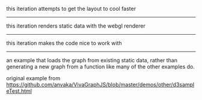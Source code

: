 this iteration attempts to get the layout to cool faster

---

this iteration renders static data with the webgl renderer

---

this iteration makes the code nice to work with

---

an example that loads the graph from existing static data, rather than generating a new graph from a function like many of the other examples do.

original example from https://github.com/anvaka/VivaGraphJS/blob/master/demos/other/d3sampleTest.html
